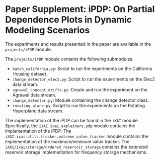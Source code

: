 # Paper Supplement: iPDP: On Partial Dependence Plots in Dynamic Modeling Scenarios

The experiments and results presented in the paper are available in the `projects/iPDP` module.

The `projects/iPDP` module contains the following submodules:

- `batch_california.py`: Script to run the experiments on the California Housing dataset.
- `change_detector_elec2.py`: Script to run the experiments on the Elec2 data stream.
- `agrawal_concept_drifts.py`: Create and run the experiment on the Agrawal data stream.
- `change_detector.py`: Module containing the change detector class.
- `rotating_plane.py`: Script to run the experiments on the Rotating Hyperplane data stream.

The implementation of the iPDP can be found in the `iXAI` module. 
Specifically, the `iXAI.ixai.explainers.pdp` module contains the implementation of the iPDP.
The `iXAI.ixai.utils.tracker.extreme_value_tracker` module contains the implementation of the maximum/minimum value tracker.
The `iXAI/ixai/storage/ordered_reservoir_storage` contains the extended reservoir storage implementation for frequency storage mechanisms.

